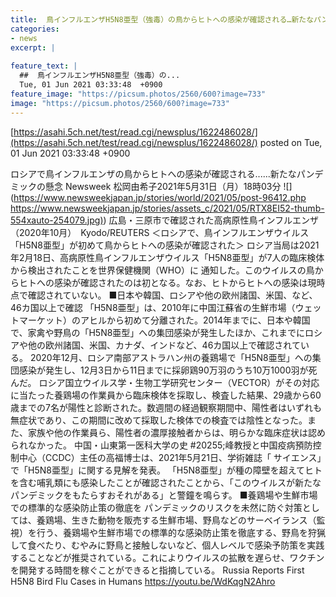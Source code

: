 ```yaml
---
title:  鳥インフルエンザH5N8亜型（強毒）の鳥からヒトへの感染が確認される…新たなパンデミックの懸念（ヒトヒト違う）  
categories:
- news
excerpt: |
  
feature_text: |
  ##  鳥インフルエンザH5N8亜型（強毒）の...
  Tue, 01 Jun 2021 03:33:48  +0900
feature_image: "https://picsum.photos/2560/600?image=733"
image: "https://picsum.photos/2560/600?image=733"
---
```


[https://asahi.5ch.net/test/read.cgi/newsplus/1622486028/](https://asahi.5ch.net/test/read.cgi/newsplus/1622486028/)
posted on Tue, 01 Jun 2021 03:33:48  +0900

<!--more-->

ロシアで鳥インフルエンザの鳥からヒトへの感染が確認される......新たなパンデミックの懸念 Newsweek 松岡由希子2021年5月31日（月）18時03分 ![](https://www.newsweekjapan.jp/stories/world/2021/05/post-96412.php [https://www.newsweekjapan.jp/stories/assets_c/2021/05/RTX8EI52-thumb-554xauto-254079.jpg)](https://www.newsweekjapan.jp/stories/assets_c/2021/05/RTX8EI52-thumb-554xauto-254079.jpg)) 広島・三原市で確認された高病原性鳥インフルエンザ（2020年10月）　Kyodo/REUTERS ＜ロシアで、鳥インフルエンザウイルス「H5N8亜型」が初めて鳥からヒトへの感染が確認された＞ ロシア当局は2021年2月18日、高病原性鳥インフルエンザウイルス「H5N8亜型」が7人の臨床検体から検出されたことを世界保健機関（WHO）に 通知した。このウイルスの鳥からヒトへの感染が確認されたのは初となる。なお、ヒトからヒトへの感染は現時点で確認されていない。 ■日本や韓国、ロシアや他の欧州諸国、米国、など、46カ国以上で確認 「H5N8亜型」は、2010年に中国江蘇省の生鮮市場（ウェットマーケット）のアヒルから初めて分離された。2014年までに、日本や韓国で、家禽や野鳥の「H5N8亜型」への集団感染が発生したほか、これまでにロシアや他の欧州諸国、米国、カナダ、インドなど、46カ国以上で確認されている。 2020年12月、ロシア南部アストラハン州の養鶏場で「H5N8亜型」への集団感染が発生し、12月3日から11日までに採卵鶏90万羽のうち10万1000羽が死んだ。 ロシア国立ウイルス学・生物工学研究センター（VECTOR）がその対応に当たった養鶏場の作業員から臨床検体を採取し、検査した結果、29歳から60歳までの7名が陽性と診断された。数週間の経過観察期間中、陽性者はいずれも無症状であり、この期間に改めて採取した検体での検査では陰性となった。また、家族や他の作業員ら、陽性者の濃厚接触者からは、明らかな臨床症状は認められなかった。 中国・山東第一医科大学の史 #20255;峰教授と中国疫病預防控制中心（CCDC）主任の高福博士は、2021年5月21日、学術雑誌「 サイエンス」で「H5N8亜型」に関する見解を発表。 「H5N8亜型」が種の障壁を超えてヒトを含む哺乳類にも感染したことが確認されたことから、「このウイルスが新たなパンデミックをもたらすおそれがある」と警鐘を鳴らす。 ■養鶏場や生鮮市場での標準的な感染防止策の徹底を パンデミックのリスクを未然に防ぐ対策としては、養鶏場、生きた動物を販売する生鮮市場、野鳥などのサーベイランス（監視）を行う、養鶏場や生鮮市場での標準的な感染防止策を徹底する、野鳥を狩猟して食べたり、むやみに野鳥と接触しないなど、個人レベルで感染予防策を実践することなどが推奨されている。これによりウイルスの拡散を遅らせ、ワクチンを開発する時間を稼ぐことができると指摘している。 Russia Reports First H5N8 Bird Flu Cases in Humans https://youtu.be/WdKqgN2Ahro
